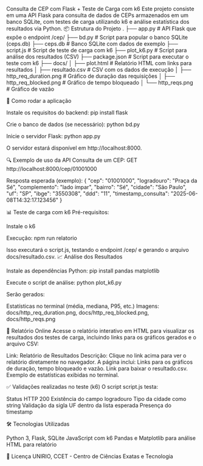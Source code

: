 Consulta de CEP com Flask + Teste de Carga com k6
Este projeto consiste em uma API Flask para consulta de dados de CEPs armazenados em um banco SQLite, com testes de carga utilizando k6 e análise estatística dos resultados via Python.
📦 Estrutura do Projeto
.
├── app.py                 # API Flask que expõe o endpoint /cep/<cep>
├── bd.py                  # Script para popular o banco SQLite (ceps.db)
├── ceps.db                # Banco SQLite com dados de exemplo
├── script.js              # Script de teste de carga com k6
├── plot_k6.py             # Script para análise dos resultados (CSV)
├── package.json           # Script para executar o teste com k6
├── docs/
│   ├── plot.html          # Relatório HTML com links para resultados
│   ├── resultado.csv      # CSV com os dados de execução
│   ├── http_req_duration.png  # Gráfico de duração das requisições
│   ├── http_req_blocked.png   # Gráfico de tempo bloqueado
│   └── http_reqs.png      # Gráfico de vazão

🚀 Como rodar a aplicação

Instale os requisitos do backend:
pip install flask


Crie o banco de dados (se necessário):
python bd.py


Inicie o servidor Flask:
python app.py

O servidor estará disponível em http://localhost:8000.


🔍 Exemplo de uso da API
Consulta de um CEP:
GET http://localhost:8000/cep/01001000

Resposta esperada (exemplo):
{
  "cep": "01001000",
  "logradouro": "Praça da Sé",
  "complemento": "lado ímpar",
  "bairro": "Sé",
  "cidade": "São Paulo",
  "uf": "SP",
  "ibge": "3550308",
  "ddd": "11",
  "timestamp_consulta": "2025-06-08T14:32:17.123456"
}

📊 Teste de carga com k6
Pré-requisitos:

Instale o k6

Execução:
npm run relatorio

Isso executará o script.js, testando o endpoint /cep/<cep> e gerando o arquivo docs/resultado.csv.
📈 Análise dos Resultados

Instale as dependências Python:
pip install pandas matplotlib


Execute o script de análise:
python plot_k6.py


Serão gerados:

Estatísticas no terminal (média, mediana, P95, etc.)
Imagens: docs/http_req_duration.png, docs/http_req_blocked.png, docs/http_reqs.png



📄 Relatório Online
Acesse o relatório interativo em HTML para visualizar os resultados dos testes de carga, incluindo links para os gráficos gerados e o arquivo CSV:

Link: Relatório de Resultados
Descrição: Clique no link acima para ver o relatório diretamente no navegador. A página inclui:
Links para os gráficos de duração, tempo bloqueado e vazão.
Link para baixar o resultado.csv.
Exemplo de estatísticas exibidas no terminal.



✅ Validações realizadas no teste (k6)
O script script.js testa:

Status HTTP 200
Existência do campo logradouro
Tipo da cidade como string
Validação da sigla UF dentro da lista esperada
Presença do timestamp

🛠️ Tecnologias Utilizadas

Python 3, Flask, SQLite
JavaScript com k6
Pandas e Matplotlib para análise
HTML para relatório

📄 Licença
UNIRIO, CCET - Centro de Ciências Exatas e Tecnologia
